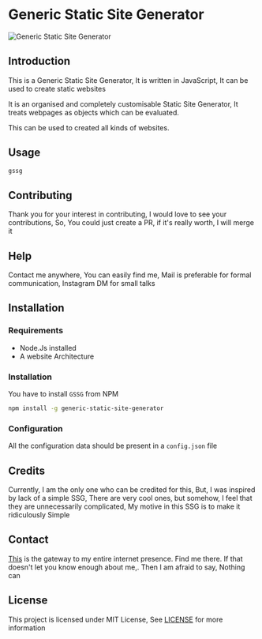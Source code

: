 # Generic Static Site Generator

![Generic Static Site Generator](https://theabbie.github.io/files/logo.png)

## Introduction

This is a Generic Static Site Generator, It is written in JavaScript, It can be used to create static websites

It is an organised and completely customisable Static Site Generator, It treats webpages as objects which can be evaluated.

This can be used to created all kinds of websites.

## Usage

```sh
gssg
```

## Contributing

Thank you for your interest in contributing, I would love to see your contributions, So, You could just create a PR, if it's really worth, I will merge it

## Help

Contact me anywhere, You can easily find me, Mail is preferable for formal communication, Instagram DM for small talks

## Installation

### Requirements

* Node.Js installed
* A website Architecture

### Installation

You have to install `GSSG` from NPM

```sh
npm install -g generic-static-site-generator
```

### Configuration

All the configuration data should be present in a `config.json` file

## Credits

Currently, I am the only one who can be credited for this, But, I was inspired by lack of a simple SSG, There are very cool ones, but somehow, I feel that they are unnecessarily complicated, My motive in this SSG is to make it ridiculously Simple

## Contact

[This](https://theabbie.github.io) is the gateway to my entire internet presence. Find me there. If that doesn't let you know enough about me,. Then I am afraid to say, Nothing can

## License

This project is licensed under MIT License, See [LICENSE](/LICENSE) for more information

